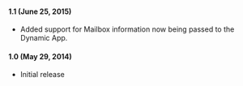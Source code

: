#### 1.1 (June 25, 2015)

- Added support for Mailbox information now being passed to the Dynamic App.

#### 1.0 (May 29, 2014)

* Initial release
